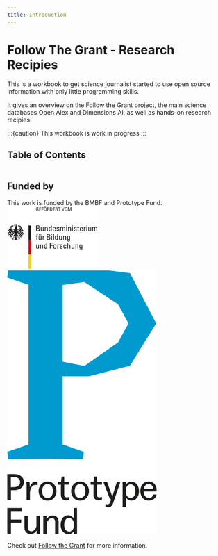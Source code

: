 ```yaml
---
title: Introduction
---
```


# Follow The Grant - Research Recipies

This is a workbook to get science journalist started to use open source information with only little programming skills. 

It gives an overview on the Follow the Grant project, the main science databases Open Alex and Dimensions AI, as well as hands-on research recipies.

:::{caution}
This workbook is work in progress
:::

## Table of Contents

```{tableofcontents}
```

## Funded by 

This work is funded by the BMBF and Prototype Fund.
![](./imgs/bmbf.png)
![](./imgs/ptf.png)



Check out [Follow the Grant](https://followthegrant.org/) for more information.


